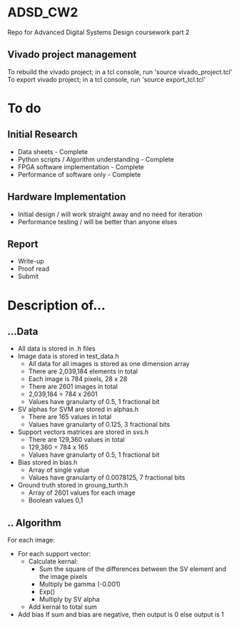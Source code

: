 # ADSD_CW2
Repo for Advanced Digital Systems Design coursework part 2

## Vivado project management
To rebuild the vivado project; in a tcl console, run 'source vivado_project.tcl'
To export vivado project; in a tcl console, run 'source export_tcl.tcl'

# To do
## Initial Research
- Data sheets - Complete
- Python scripts / Algorithm understanding - Complete
- FPGA software implementation - Complete
- Performance of software only - Complete
## Hardware Implementation
- Initial design / will work straight away and no need for iteration
- Performance testing / will be better than anyone elses
## Report
- Write-up
- Proof read
- Submit
# Description of...
## ...Data
- All data is stored in .h files
- Image data is stored in test_data.h
	- All data for all images is stored as one dimension array
	- There are 2,039,184 elements in total
	- Each image is 784 pixels, 28 x 28
	- There are 2601 images in total
	- 2,039,184 = 784 x 2601
	- Values have granularty of 0.5, 1 fractional bit
- SV alphas for SVM are stored in alphas.h
	- There are 165 values in total
	- Values have granularty of 0.125, 3 fractional bits
- Support vectors matrices are stored in svs.h
	- There are 129,360 values in total
	- 129,360 = 784 x 165
	- Values have granularty of 0.5, 1 fractional bit
- Bias stored in bias.h
	- Array of single value
	- Values have granularty of 0.0078125, 7 fractional bits
- Ground truth stored in groung_turth.h
	- Array of 2601 values for each image
	- Boolean values 0,1
## .. Algorithm
For each image:
- For each support vector:
	- Calculate kernal:
		- Sum the square of the differences between the SV element and the image pixels
		- Multiply be gamma (-0.001)
		- Exp()
		- Multiply by SV alpha
	- Add kernal to total sum
- Add bias
If sum and bias are negative, then output is 0 else output is 1

